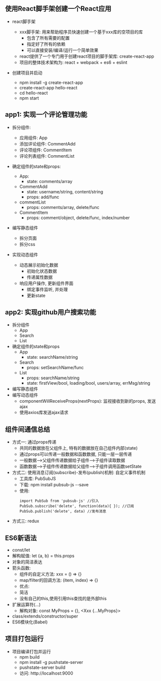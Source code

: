 ## 使用React脚手架创建一个React应用
* react脚手架
  * xxx脚手架: 用来帮助程序员快速创建一个基于xxx库的空项目的库
    * 包含了所有需要的配置
    * 指定好了所有的依赖
    * 可以直接安装/编译/运行一个简单效果
  * react提供了一个专门用于创建react项目的脚手架库: create-react-app
  * 项目的整体技术架构为: react + webpack + es6 + eslint
  
* 创建项目并启动
  * npm install -g create-react-app
  * create-react-app hello-react
  * cd hello-react
  * npm start
  
## app1: 实现一个评论管理功能
* 拆分组件:
  * 应用组件: App
  * 添加评论组件: CommentAdd
  * 评论项组件: CommentItem
  * 评论列表组件: CommentList
* 确定组件的state和props:
  * App: 
    * state: comments/array
  * CommentAdd
    * state: username/string, content/string
    * props: add/func
  * commentList
      * props: comments/array, delete/func
  * CommentItem
    * props: comment/object, delete/func, index/number
  
* 编写静态组件
  * 拆分页面
  * 拆分css
* 实现动态组件
  * 动态展示初始化数据
	  * 初始化状态数据
	  * 传递属性数据
  * 响应用户操作, 更新组件界面
	  * 绑定事件监听, 并处理
	  * 更新state

## app2: 实现github用户搜索功能
  * 拆分组件
    * App
    * Search
    * List
  * 确定组件的state和props
    * App
      * state: searchName/string
    * Search
      * props: setSearchName/func
    * List
      * props: searchName/string
      * state: firstView/bool, loading/bool, users/array, errMsg/string
  * 编写静态组件
  * 编写动态组件
    * componentWillReceiveProps(nextProps): 监视接收到新的props, 发送ajax
    * 使用axios库发送ajax请求

## 组件间通信总结
  * 方式一: 通过props传递
    * 共同的数据放在父组件上, 特有的数据放在自己组件内部(state)
    * 通过props可以传递一般数据和函数数据, 只能一层一层传递
    * 一般数据-->父组件传递数据给子组件-->子组件读取数据
    * 函数数据-->子组件传递数据给父组件-->子组件调用函数setState
  * 方式二: 使用消息订阅(subscribe)-发布(publish)机制: 自定义事件机制
    * 工具库: PubSubJS
    * 下载: npm install pubsub-js --save
    * 使用: 
      ```
      import PubSub from 'pubsub-js' //引入
      PubSub.subscribe('delete', function(data){ }); //订阅
      PubSub.publish('delete', data) //发布消息
      ```
  * 方式三: redux
      
## ES6新语法
  * const/let
  * 解构赋值: let {a, b} = this.props
  * 对象的简洁表达
  * 箭头函数: 
     * 组件的自定义方法: xxx = () => {}
     * map/filter的回调方法: (item, index) => {}
     * 优点:
      * 简洁
      * 没有自己的this,使用引用this查找的是外部this
  * 扩展运算符(...)
    * 解构对象:  const MyProps = {}, <Xxx {...MyProps}>
  * class/extends/constructor/super
  * ES6模块化(Babel)

## 项目打包运行
  * 项目编译打包并运行
    * npm build
    * npm install -g pushstate-server
    * pushstate-server build
    * 访问: http://localhost:9000
